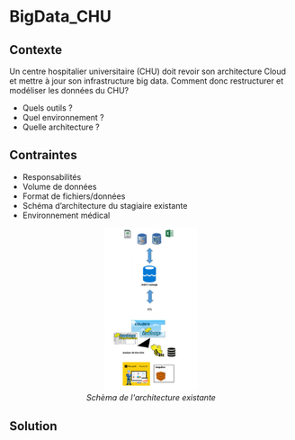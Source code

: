 # BigData_CHU

## Contexte

Un centre hospitalier universitaire (CHU) doit revoir son architecture Cloud et mettre à jour son infrastructure big data.
Comment donc restructurer et modéliser les données du CHU?
- Quels outils ?
- Quel environnement ?
- Quelle architecture ?

## Contraintes

- Responsabilités
- Volume de données
- Format de fichiers/données
- Schéma d’architecture du stagiaire existante
- Environnement médical

<p align="center">
 <img width="33%" src="images/schema_Archi_existante.jpg">
 <br> <em> Schèma de l'architecture existante </em>
</p>

## Solution
